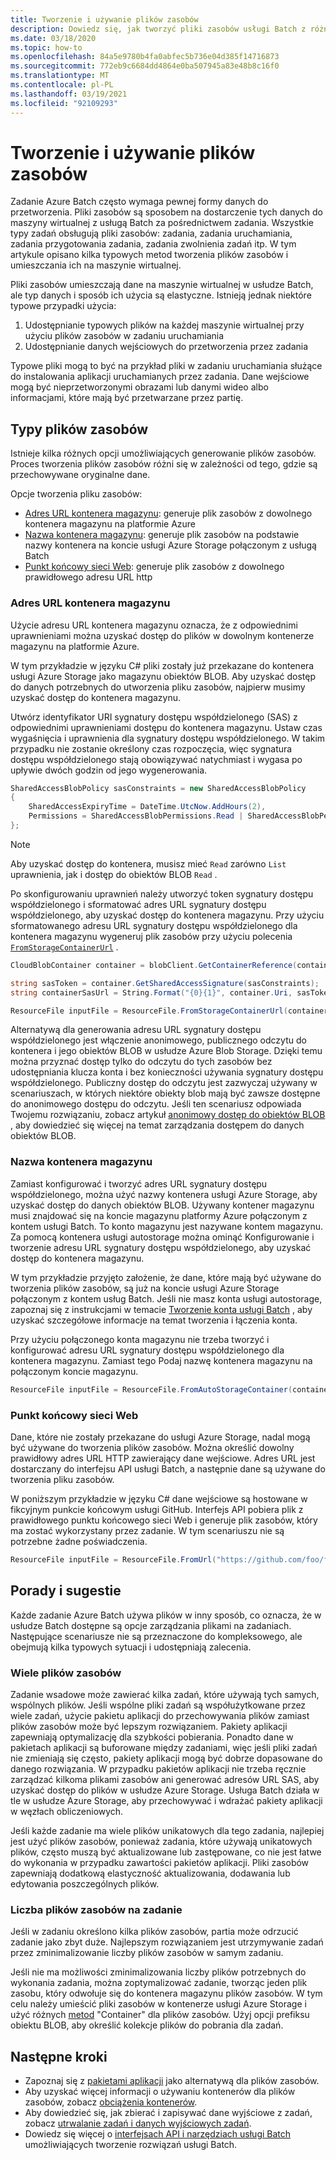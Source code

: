 ```yaml
---
title: Tworzenie i używanie plików zasobów
description: Dowiedz się, jak tworzyć pliki zasobów usługi Batch z różnych źródeł danych wejściowych. W tym artykule opisano kilka typowych metod tworzenia i umieszczania ich na maszynie wirtualnej.
ms.date: 03/18/2020
ms.topic: how-to
ms.openlocfilehash: 84a5e9780b4fa0abfec5b736e04d385f14716873
ms.sourcegitcommit: 772eb9c6684dd4864e0ba507945a83e48b8c16f0
ms.translationtype: MT
ms.contentlocale: pl-PL
ms.lasthandoff: 03/19/2021
ms.locfileid: "92109293"
---
```

# <a name="creating-and-using-resource-files"></a>Tworzenie i używanie plików zasobów

Zadanie Azure Batch często wymaga pewnej formy danych do przetworzenia. Pliki zasobów są sposobem na dostarczenie tych danych do maszyny wirtualnej z usługą Batch za pośrednictwem zadania. Wszystkie typy zadań obsługują pliki zasobów: zadania, zadania uruchamiania, zadania przygotowania zadania, zadania zwolnienia zadań itp. W tym artykule opisano kilka typowych metod tworzenia plików zasobów i umieszczania ich na maszynie wirtualnej.  

Pliki zasobów umieszczają dane na maszynie wirtualnej w usłudze Batch, ale typ danych i sposób ich użycia są elastyczne. Istnieją jednak niektóre typowe przypadki użycia:

1. Udostępnianie typowych plików na każdej maszynie wirtualnej przy użyciu plików zasobów w zadaniu uruchamiania
1. Udostępnianie danych wejściowych do przetworzenia przez zadania

Typowe pliki mogą to być na przykład pliki w zadaniu uruchamiania służące do instalowania aplikacji uruchamianych przez zadania. Dane wejściowe mogą być nieprzetworzonymi obrazami lub danymi wideo albo informacjami, które mają być przetwarzane przez partię.

## <a name="types-of-resource-files"></a>Typy plików zasobów

Istnieje kilka różnych opcji umożliwiających generowanie plików zasobów. Proces tworzenia plików zasobów różni się w zależności od tego, gdzie są przechowywane oryginalne dane.

Opcje tworzenia pliku zasobów:

- [Adres URL kontenera magazynu](#storage-container-url): generuje plik zasobów z dowolnego kontenera magazynu na platformie Azure
- [Nazwa kontenera magazynu](#storage-container-name): generuje plik zasobów na podstawie nazwy kontenera na koncie usługi Azure Storage połączonym z usługą Batch
- [Punkt końcowy sieci Web](#web-endpoint): generuje plik zasobów z dowolnego prawidłowego adresu URL http

### <a name="storage-container-url"></a>Adres URL kontenera magazynu

Użycie adresu URL kontenera magazynu oznacza, że z odpowiednimi uprawnieniami można uzyskać dostęp do plików w dowolnym kontenerze magazynu na platformie Azure. 

W tym przykładzie w języku C# pliki zostały już przekazane do kontenera usługi Azure Storage jako magazynu obiektów BLOB. Aby uzyskać dostęp do danych potrzebnych do utworzenia pliku zasobów, najpierw musimy uzyskać dostęp do kontenera magazynu.

Utwórz identyfikator URI sygnatury dostępu współdzielonego (SAS) z odpowiednimi uprawnieniami dostępu do kontenera magazynu. Ustaw czas wygaśnięcia i uprawnienia dla sygnatury dostępu współdzielonego. W takim przypadku nie zostanie określony czas rozpoczęcia, więc sygnatura dostępu współdzielonego stają obowiązywać natychmiast i wygasa po upływie dwóch godzin od jego wygenerowania.

```csharp
SharedAccessBlobPolicy sasConstraints = new SharedAccessBlobPolicy
{
    SharedAccessExpiryTime = DateTime.UtcNow.AddHours(2),
    Permissions = SharedAccessBlobPermissions.Read | SharedAccessBlobPermissions.List
};
```

> [!NOTE]
> Aby uzyskać dostęp do kontenera, musisz mieć `Read` zarówno `List` uprawnienia, jak i dostęp do obiektów BLOB `Read` .

Po skonfigurowaniu uprawnień należy utworzyć token sygnatury dostępu współdzielonego i sformatować adres URL sygnatury dostępu współdzielonego, aby uzyskać dostęp do kontenera magazynu. Przy użyciu sformatowanego adresu URL sygnatury dostępu współdzielonego dla kontenera magazynu wygeneruj plik zasobów przy użyciu polecenia [`FromStorageContainerUrl`](/dotnet/api/microsoft.azure.batch.resourcefile.fromstoragecontainerurl) .

```csharp
CloudBlobContainer container = blobClient.GetContainerReference(containerName);

string sasToken = container.GetSharedAccessSignature(sasConstraints);
string containerSasUrl = String.Format("{0}{1}", container.Uri, sasToken);

ResourceFile inputFile = ResourceFile.FromStorageContainerUrl(containerSasUrl);
```

Alternatywą dla generowania adresu URL sygnatury dostępu współdzielonego jest włączenie anonimowego, publicznego odczytu do kontenera i jego obiektów BLOB w usłudze Azure Blob Storage. Dzięki temu można przyznać dostęp tylko do odczytu do tych zasobów bez udostępniania klucza konta i bez konieczności używania sygnatury dostępu współdzielonego. Publiczny dostęp do odczytu jest zazwyczaj używany w scenariuszach, w których niektóre obiekty blob mają być zawsze dostępne do anonimowego dostępu do odczytu. Jeśli ten scenariusz odpowiada Twojemu rozwiązaniu, zobacz artykuł [anonimowy dostęp do obiektów BLOB](../storage/blobs/anonymous-read-access-configure.md) , aby dowiedzieć się więcej na temat zarządzania dostępem do danych obiektów BLOB.

### <a name="storage-container-name"></a>Nazwa kontenera magazynu

Zamiast konfigurować i tworzyć adres URL sygnatury dostępu współdzielonego, można użyć nazwy kontenera usługi Azure Storage, aby uzyskać dostęp do danych obiektów BLOB. Używany kontener magazynu musi znajdować się na koncie magazynu platformy Azure połączonym z kontem usługi Batch. To konto magazynu jest nazywane kontem magazynu. Za pomocą kontenera usługi autostorage można ominąć Konfigurowanie i tworzenie adresu URL sygnatury dostępu współdzielonego, aby uzyskać dostęp do kontenera magazynu.

W tym przykładzie przyjęto założenie, że dane, które mają być używane do tworzenia plików zasobów, są już na koncie usługi Azure Storage połączonym z kontem usług Batch. Jeśli nie masz konta usługi autostorage, zapoznaj się z instrukcjami w temacie [Tworzenie konta usługi Batch](batch-account-create-portal.md) , aby uzyskać szczegółowe informacje na temat tworzenia i łączenia konta.

Przy użyciu połączonego konta magazynu nie trzeba tworzyć i konfigurować adresu URL sygnatury dostępu współdzielonego dla kontenera magazynu. Zamiast tego Podaj nazwę kontenera magazynu na połączonym koncie magazynu.

```csharp
ResourceFile inputFile = ResourceFile.FromAutoStorageContainer(containerName);
```

### <a name="web-endpoint"></a>Punkt końcowy sieci Web

Dane, które nie zostały przekazane do usługi Azure Storage, nadal mogą być używane do tworzenia plików zasobów. Można określić dowolny prawidłowy adres URL HTTP zawierający dane wejściowe. Adres URL jest dostarczany do interfejsu API usługi Batch, a następnie dane są używane do tworzenia pliku zasobów.

W poniższym przykładzie w języku C# dane wejściowe są hostowane w fikcyjnym punkcie końcowym usługi GitHub. Interfejs API pobiera plik z prawidłowego punktu końcowego sieci Web i generuje plik zasobów, który ma zostać wykorzystany przez zadanie. W tym scenariuszu nie są potrzebne żadne poświadczenia.

```csharp
ResourceFile inputFile = ResourceFile.FromUrl("https://github.com/foo/file.txt", filePath);
```

## <a name="tips-and-suggestions"></a>Porady i sugestie

Każde zadanie Azure Batch używa plików w inny sposób, co oznacza, że w usłudze Batch dostępne są opcje zarządzania plikami na zadaniach. Następujące scenariusze nie są przeznaczone do kompleksowego, ale obejmują kilka typowych sytuacji i udostępniają zalecenia.

### <a name="many-resource-files"></a>Wiele plików zasobów

Zadanie wsadowe może zawierać kilka zadań, które używają tych samych, wspólnych plików. Jeśli wspólne pliki zadań są współużytkowane przez wiele zadań, użycie pakietu aplikacji do przechowywania plików zamiast plików zasobów może być lepszym rozwiązaniem. Pakiety aplikacji zapewniają optymalizację dla szybkości pobierania. Ponadto dane w pakietach aplikacji są buforowane między zadaniami, więc jeśli pliki zadań nie zmieniają się często, pakiety aplikacji mogą być dobrze dopasowane do danego rozwiązania. W przypadku pakietów aplikacji nie trzeba ręcznie zarządzać kilkoma plikami zasobów ani generować adresów URL SAS, aby uzyskać dostęp do plików w usłudze Azure Storage. Usługa Batch działa w tle w usłudze Azure Storage, aby przechowywać i wdrażać pakiety aplikacji w węzłach obliczeniowych.

Jeśli każde zadanie ma wiele plików unikatowych dla tego zadania, najlepiej jest użyć plików zasobów, ponieważ zadania, które używają unikatowych plików, często muszą być aktualizowane lub zastępowane, co nie jest łatwe do wykonania w przypadku zawartości pakietów aplikacji. Pliki zasobów zapewniają dodatkową elastyczność aktualizowania, dodawania lub edytowania poszczególnych plików.

### <a name="number-of-resource-files-per-task"></a>Liczba plików zasobów na zadanie

Jeśli w zadaniu określono kilka plików zasobów, partia może odrzucić zadanie jako zbyt duże. Najlepszym rozwiązaniem jest utrzymywanie zadań przez zminimalizowanie liczby plików zasobów w samym zadaniu.

Jeśli nie ma możliwości zminimalizowania liczby plików potrzebnych do wykonania zadania, można zoptymalizować zadanie, tworząc jeden plik zasobu, który odwołuje się do kontenera magazynu plików zasobów. W tym celu należy umieścić pliki zasobów w kontenerze usługi Azure Storage i użyć różnych [metod](/dotnet/api/microsoft.azure.batch.resourcefile#methods) "Container" dla plików zasobów. Użyj opcji prefiksu obiektu BLOB, aby określić kolekcje plików do pobrania dla zadań.

## <a name="next-steps"></a>Następne kroki

- Zapoznaj się z [pakietami aplikacji](batch-application-packages.md) jako alternatywą dla plików zasobów.
- Aby uzyskać więcej informacji o używaniu kontenerów dla plików zasobów, zobacz [obciążenia kontenerów](batch-docker-container-workloads.md).
- Aby dowiedzieć się, jak zbierać i zapisywać dane wyjściowe z zadań, zobacz [utrwalanie zadań i danych wyjściowych zadań](batch-task-output.md).
- Dowiedz się więcej o [interfejsach API i narzędziach usługi Batch](batch-apis-tools.md) umożliwiających tworzenie rozwiązań usługi Batch.